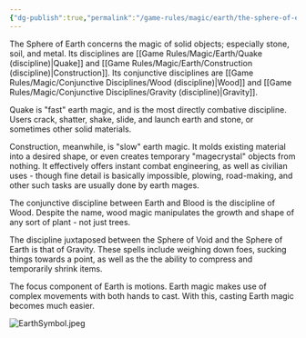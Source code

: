 ```yaml
---
{"dg-publish":true,"permalink":"/game-rules/magic/earth/the-sphere-of-earth/"}
---
```


The Sphere of Earth concerns the magic of solid objects; especially stone, soil, and metal. Its disciplines are [[Game Rules/Magic/Earth/Quake (discipline)\|Quake]] and [[Game Rules/Magic/Earth/Construction (discipline)\|Construction]]. Its conjunctive disciplines are [[Game Rules/Magic/Conjunctive Disciplines/Wood (discipline)\|Wood]] and [[Game Rules/Magic/Conjunctive Disciplines/Gravity (discipline)\|Gravity]]. 

Quake is "fast" earth magic, and is the most directly combative discipline. Users crack, shatter, shake, slide, and launch earth and stone, or sometimes other solid materials. 

Construction, meanwhile, is "slow" earth magic. It molds existing material into a desired shape, or even creates temporary "magecrystal" objects from nothing. It effectively offers instant combat engineering, as well as civilian uses - though fine detail is basically impossible, plowing, road-making, and other such tasks are usually done by earth mages. 

The conjunctive discipline between Earth and Blood is the discipline of Wood. Despite the name, wood magic manipulates the growth and shape of any sort of plant - not just trees. 

The discipline juxtaposed between the Sphere of Void and the Sphere of Earth is that of Gravity. These spells include weighing down foes, sucking things towards a point, as well as the the ability to compress and temporarily shrink items. 

The focus component of Earth is motions. Earth magic makes use of complex movements with both hands to cast. With this, casting Earth magic becomes much easier.

![EarthSymbol.jpeg](/img/user/Images/EarthSymbol.jpeg)